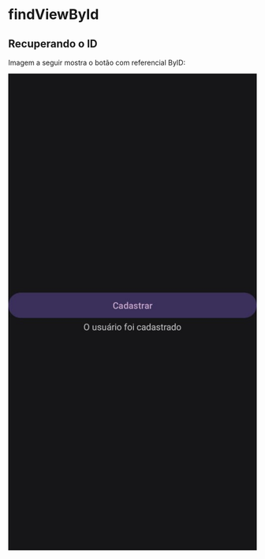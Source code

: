 # findViewById
## Recuperando o ID
Imagem a seguir mostra o botão com referencial ByID:

![Imagem de exemplo](https://github.com/LyaSantos24/findViewById/raw/master/WhatsApp%20Image%202023-11-22%20at%2017.46.40.jpeg "Título da imagem")


